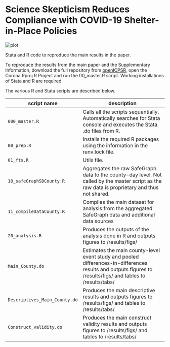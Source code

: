 # Science Skepticism Reduces Compliance with COVID-19 Shelter-in-Place Policies

![plot](../figs/county_eventstudy_popweights_5.png)

Stata and R code to reproduce the main results in the paper.

To reproduce the results from the main paper and the Supplementary Information, download the full repository from [openICPSR](https://www.openicpsr.org/openicpsr/project/144861), open the Corona.Rproj R Project and run the 00_master.R script. Working installations of Stata and R are required. 

The various R and Stata scripts are described below.


| script name       | description                                                                 |
|---------------------|--------------------------------------------------------------------         |
| `000_master.R`           | Calls all the scripts sequentially. Automatically searches for Stata console and executes the Stata .do files from R.         |
| `00_prep.R`       |                    Installs the required R packages using the information in the renv.lock file.            |
| `01_fts.R`     | Utils file.                             |
| `10_safeGraphSDCounty.R` | Aggregates the raw SafeGraph data to the county-day level. Not called by the master script as the raw data is proprietary and thus not shared.                                    |
| `11_compileDataCounty.R`     |   Compiles the main dataset for analysis from the aggregated SafeGraph data and additional data sources                                 |
| `20_analysis.R`        | Produces the outputs of the analysis done in R and outputs figures to /results/figs/                                       |
| `Main_County.do`        | Estimates the main county-level event study and pooled differences-in-differences results and outputs figures to /results/figs/ and tables to /results/tabs/                                 |
| `Descriptives_Main_County.do`    | Produces the main descriptive results and outputs figures to /results/figs/ and tables to /results/tabs/                         |
| `Construct_validity.do`  | Produces the main construct validity results and outputs figures to /results/figs/ and tables to /results/tabs/                          |

